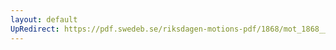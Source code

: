 ```yaml
---
layout: default
UpRedirect: https://pdf.swedeb.se/riksdagen-motions-pdf/1868/mot_1868__fk__00063/mot_1868__fk__00063_002.pdf
---
```

